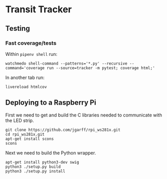 # Transit Tracker #
## Testing ##
### Fast coverage/tests ###
Within `pipenv shell` run:
```
watchmedo shell-command --patterns='*.py' --recursive --command='coverage run --source=tracker -m pytest; coverage html;'
```
In another tab run:
```
livereload htmlcov
```

## Deploying to a Raspberry Pi ##
First we need to get and build the C libraries needed to communicate with the LED strip.
```
git clone https://github.com/jgarff/rpi_ws281x.git
cd rpi_ws281x.git
apt-get install scons
scons
```
Next we need to build the Python wrapper.
```
apt-get install python3-dev swig
python3 ./setup.py build
python3 ./setup.py install
```
